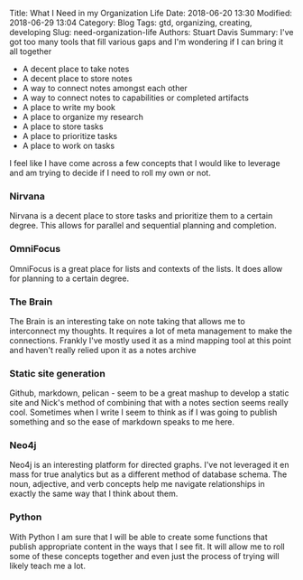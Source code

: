 Title: What I Need in my Organization Life
Date: 2018-06-20 13:30
Modified: 2018-06-29 13:04
Category: Blog
Tags: gtd, organizing, creating, developing
Slug: need-organization-life
Authors: Stuart Davis
Summary: I've got too many tools that fill various gaps and I'm wondering if I can bring it all together

- A decent place to take notes
- A decent place to store notes
- A way to connect notes amongst each other
- A way to connect notes to capabilities or completed artifacts
- A place to write my book
- A place to organize my research
- A place to store tasks
- A place to prioritize tasks
- A place to work on tasks

I feel like I have come across a few concepts that I would like to leverage and am trying to decide if I need to roll my own or not.

### Nirvana
Nirvana is a decent place to store tasks and prioritize them to a certain degree. This allows for parallel and sequential planning and completion.
### OmniFocus
OmniFocus is a great place for lists and contexts of the lists. It does allow for planning to a certain degree.
### The Brain
The Brain is an interesting take on note taking that allows me to interconnect my thoughts. It requires a lot of meta management to make the connections. Frankly I've mostly used it as a mind mapping tool at this point and haven't really relied upon it as a notes archive
### Static site generation
Github, markdown, pelican - seem to be a great mashup to develop a static site and Nick's method of combining that with a notes section seems really cool. Sometimes when I write I seem to think as if I was going to publish something and so the ease of markdown speaks to me here.
### Neo4j
Neo4j is an interesting platform for directed graphs. I've not leveraged it en mass for true analytics but as a different method of database schema. The noun, adjective, and verb concepts help me navigate relationships in exactly the same way that I think about them.
### Python
With Python I am sure that I will be able to create some functions that publish appropriate content in the ways that I see fit. It will allow me to roll some of these concepts together and even just the process of trying will likely teach me a lot.
